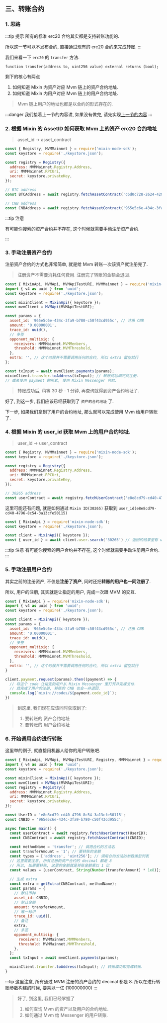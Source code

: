 ## 三、转账合约

### 1. 思路

:::tip 提示
所有的标准 erc20 合约其实都是支持转账功能的.

所以这一节可以不发布合约, 直接通过现有的 erc20 合约来完成转账.
:::

我们来看一下 `erc20` 的 `transfer` 方法.

```sol
function transfer(address to, uint256 value) external returns (bool);
```

剩下的核心有两点

1. 如何知道 Mixin 内资产对应 Mvm 链上的资产合约地址.
2. 如何知道 Mixin 内用户对应 Mvm 链上的用户合约地址.

> Mvm 链上用户的地址也都是以合约的形式存在的.

:::danger
我们接着上一节的内容讲, 如果没有做完, 请先实现[上一节的内容](/zh/start/2.counter)
:::

### 2. 根据 Mixin 的 AssetID 如何获取 Mvm 上的资产 erc20 合约地址

> asset_id -> asset_contract

```js
const { Registry, MVMMainnet } = require('mixin-node-sdk');
const keystore = require('./keystore.json');

const registry = Registry({
  address: MVMMainnet.Registry.Address,
  uri: MVMMainnet.RPCUri,
  secret: keystore.privateKey,
});

// BTC address
const BTCAddress = await registry.fetchAssetContract('c6d0c728-2624-429b-8e0d-d9d19b6592fa');

// CNB address
const CNBAddress = await registry.fetchAssetContract('965e5c6e-434c-3fa9-b780-c50f43cd955c');
```

:::tip 注意

有可能你搜索的资产合约并不存在, 这个时候就需要手动注册资产合约.

:::

### 3. 手动注册资产合约

注册资产合约的方式也非常简单, 就是给 Mvm 转账一次该资产就注册完了.

> 注册资产不需要消耗任何费用. 注册完了转账的金额会退回.

```js
const { MixinApi, MVMApi, MVMApiTestURI, MVMMainnet } = require('mixin-node-sdk');
import { v4 as uuid } from 'uuid';
const keystore = require('./keystore.json');

const mixinClient = MixinApi({ keystore });
const mvmClient = MVMApi(MVMApiTestURI);

const params = {
  asset_id: '965e5c6e-434c-3fa9-b780-c50f43cd955c', // 注册 CNB
  amount: '0.00000001',
  trace_id: uuid(),
  // 多签
  opponent_multisig: {
    receivers: MVMMainnet.MVMMenbers,
    threshold: MVMMainnet.MVMThreshold,
  },
  extra: '', // 这个时候并不需要调用任何的合约, 所以 extra 留空就行
};

const txInput = await mvmClient.payments(params);
mixinClient.transfer.toAddress(txInput); // 转账成功即完成注册.
// 或者使用 payment 的形式, 使用 Mixin Messenger 付款.
```

> 转账成功后, 稍等 30 秒 - 1 分钟, 再查询就得到资产合约地址了.

好了, 到这一步, 我们应该已经获取到了 `资产的合约地址` 了.

下一步, 如果我们拿到了用户的合约地址, 那么就可以完成使用 Mvm 给用户转账了.

### 4. 根据 Mixin 的 user_id 获取 Mvm 上的用户合约地址.

> user_id -> user_contract

```js
const { Registry, MVMMainnet } = require('mixin-node-sdk');
const keystore = require('./keystore.json');

const registry = Registry({
  address: MVMMainnet.Registry.Address,
  uri: MVMMainnet.RPCUri,
  secret: keystore.privateKey,
});

// 30265 address
const userContract = await registry.fetchUserContract('e8e8cd79-cd40-4796-8c54-3a13cfe50115');
```

这里可能还有问题, 就是如何通过 `Mixin ID(30265)` 获取到 `user_id(e8e8cd79-cd40-4796-8c54-3a13cfe50115)`

```js
const { MixinApi } = require('mixin-node-sdk');
const keystore = require('./keystore.json');

const client = MixinApi({ keystore });
const { user_id } = await client.user.search('30265') // 返回的结果里有 user_id
```

:::tip 注意
有可能你搜索的用户合约并不存在, 这个时候就需要手动注册用户合约.
:::

### 5. 手动注册用户合约

其实之前的注册资产, 不仅是**注册了资产**, 同时还把**转账的用户也一同注册了**.

所以, 用户的注册, 其实就是让指定的用户, 完成一次跟 MVM 的交互.

```js
const { MixinApi } = require('mixin-node-sdk');
import { v4 as uuid } from 'uuid';
const keystore = require('./keystore.json');

const client = MixinApi({ keystore });
const params = {
  asset_id: '965e5c6e-434c-3fa9-b780-c50f43cd955c', // 注册 CNB
  amount: '0.00000001',
  trace_id: uuid(),
  // 多签
  opponent_multisig: {
    receivers: MVMMainnet.MVMMenbers,
    threshold: MVMMainnet.MVMThreshold,
  },
  extra: '', // 这个时候并不需要调用任何的合约, 所以 extra 留空就行
}

client.payment.request(params).then((payment) => {
  // 将这个 code 让指定的用户从 Mixin Messenger 里打开并完成支付.
  // 就完成了用户的注册, 转账的 CNB 也会一并退回.
  console.log(`mixin://codes/${payment.code_id}`);
})
```

> 到这里, 我们现在应该同时获取到了:
>
> 1. 要转账的 资产合约地址
> 2. 要转账的 用户合约地址

### 6. 开始调用合约进行转账

这里举的例子, 就直接用机器人给你的用户转账吧.

```js
const { MixinApi, MVMApi, MVMApiTestURI, Registry, MVMMainnet } = require('mixin-node-sdk');
import { v4 as uuid } from 'uuid';
const keystore = require('./keystore.json');

const mixinClient = MixinApi({ keystore });
const mvmClient = MVMApi(MVMApiTestURI);
const registry = Registry({
  address: MVMMainnet.Registry.Address,
  uri: MVMMainnet.RPCUri,
  secret: keystore.privateKey,
});

const UserID = 'e8e8cd79-cd40-4796-8c54-3a13cfe50115';
const CNBID = '965e5c6e-434c-3fa9-b780-c50f43cd955c';

async function main() {
  const userContract = await registry.fetchUserContract(UserID);
  const CNBContract = await registry.fetchAssetContract(CNBID);
  
  const methodName = 'transfer'; // 调用合约的方法名
  const transferAmount = '1'; // 要转账的金额
  const types = ['address', 'uint256']; // 调用合约方法的参数类型列表
  // 这里需要注意, 所有注册的资产合约的 decimal 都是 8
  // 所以, 如果要转账, 这里的金额就是转账金额乘以 1 亿
  const values = [userContract, String(Number(transferAmount) * 1e8)]; // 调用合约方法的参数值列表
  
  // 生成 extra
  const extra = getExtra(CNBContract, methodName);
  const params = {
    // 默认币种
    asset_id: CNBID,
    // 默认金额
    amount: transferAmount,
    // 唯一标识
    trace_id: uuid(),
    // 备注
    extra,
    // 多签
    opponent_multisig: {
      receivers: MVMMainnet.MVMMenbers,
      threshold: MVMMainnet.MVMThreshold,
    },
  };
  const txInput = await mvmClient.payments(params);

  mixinClient.transfer.toAddress(txInput); // 转账成功即完成转账.
}
```

:::tip
这里注意, 所有通过 MVM 注册的资产合约的 decimal 都是 8. 所以在进行转账参数构建的时候, 要乘以一亿 (100000000)
:::

> 好了, 到这里, 我们已经掌握了
>
> 1. 如何查询 Mvm 的资产以及用户的合约地址.
> 2. 如何通过 Mvm 给 Messenger 的用户转账.
